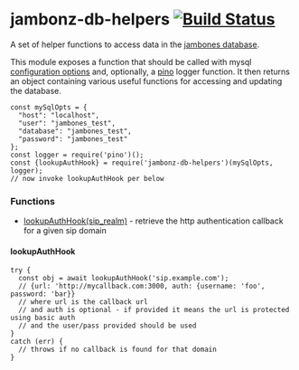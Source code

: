 # jambonz-db-helpers  [![Build Status](https://secure.travis-ci.org/jambonz/jambonz-db-helpers.png)](http://travis-ci.org/jambonz/jambonz-db-helpers)


A set of helper functions to access data in the [jambones database](https://github.com/jambonz/jambones-api-server/blob/master/db/jambones-sql.sql).

This module exposes a function that should be called with mysql [configuration options](https://www.npmjs.com/package/mysql#connection-options) and, optionally, a [pino](https://www.npmjs.com/package/pino) logger function.  It then returns an object containing various useful functions for accessing and updating the database.

```
const mySqlOpts = {
  "host": "localhost",
  "user": "jambones_test",
  "database": "jambones_test",
  "password": "jambones_test"
};
const logger = require('pino')();
const {lookupAuthHook} = require('jambonz-db-helpers')(mySqlOpts, logger);
// now invoke lookupAuthHook per below
```

### Functions

- [lookupAuthHook(sip_realm)](#lookupAuthHook) - retrieve the http authentication callback for a given sip domain 



#### lookupAuthHook

```
try {
  const obj = await lookupAuthHook('sip.example.com');
  // {url: 'http://mycallback.com:3000, auth: {username: 'foo', password: 'bar}}
  // where url is the callback url
  // and auth is optional - if provided it means the url is protected using basic auth
  // and the user/pass provided should be used
}
catch (err) {
  // throws if no callback is found for that domain
}
```